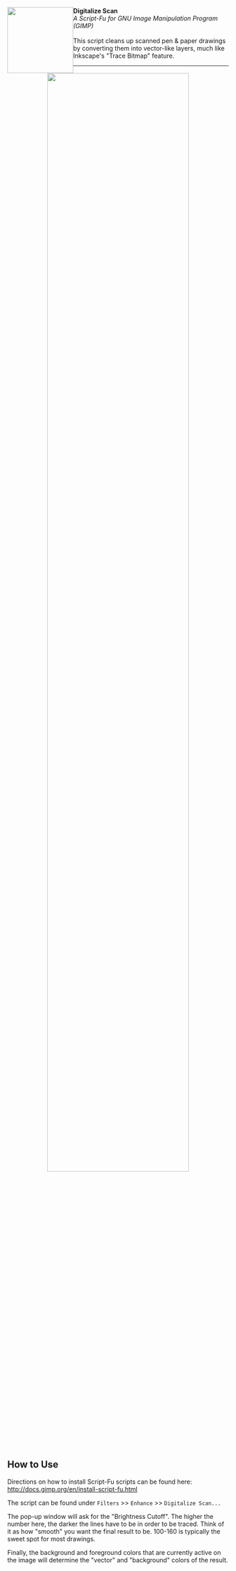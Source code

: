 <p align="left" style="line-height: 18px;">
  <img style="float:left;" src="https://i.imgur.com/xr2fsN4.png" height=150px>

  **Digitalize Scan**<br>
  *A Script-Fu for GNU Image Manipulation Program (GIMP)*
  <br>
  <br>
  This script cleans up scanned pen & paper drawings by converting them into vector-like layers, much like Inkscape's "Trace Bitmap" feature.
</p>
<hr>
<p align="center"><img src="https://i.imgur.com/naYjB4B.png" width=80%></p>

## How to Use

Directions on how to install Script-Fu scripts can be found here: http://docs.gimp.org/en/install-script-fu.html

The script can be found under `Filters` >> `Enhance` >> `Digitalize Scan...`

The pop-up window will ask for the "Brightness Cutoff". The higher the number here, the darker the lines have to be in order to be traced. Think of it as how "smooth" you want the final result to be. 100-160 is typically the sweet spot for most drawings.

Finally, the background and foreground colors that are currently active on the image will determine the "vector" and "background" colors of the result.
